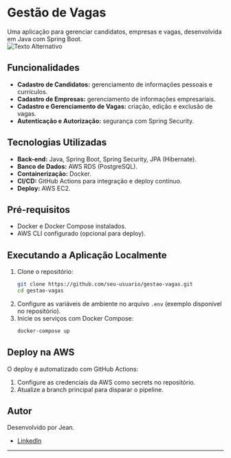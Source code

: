 # Gestão de Vagas  

Uma aplicação para gerenciar candidatos, empresas e vagas, desenvolvida em Java com Spring Boot.  
<img src="https://private-user-images.githubusercontent.com/160747774/390592711-b4593165-4431-444a-99f7-e639eae11615.png?jwt=eyJhbGciOiJIUzI1NiIsInR5cCI6IkpXVCJ9.eyJpc3MiOiJnaXRodWIuY29tIiwiYXVkIjoicmF3LmdpdGh1YnVzZXJjb250ZW50LmNvbSIsImtleSI6ImtleTUiLCJleHAiOjE3MzMwMjYwMDUsIm5iZiI6MTczMzAyNTcwNSwicGF0aCI6Ii8xNjA3NDc3NzQvMzkwNTkyNzExLWI0NTkzMTY1LTQ0MzEtNDQ0YS05OWY3LWU2MzllYWUxMTYxNS5wbmc_WC1BbXotQWxnb3JpdGhtPUFXUzQtSE1BQy1TSEEyNTYmWC1BbXotQ3JlZGVudGlhbD1BS0lBVkNPRFlMU0E1M1BRSzRaQSUyRjIwMjQxMjAxJTJGdXMtZWFzdC0xJTJGczMlMkZhd3M0X3JlcXVlc3QmWC1BbXotRGF0ZT0yMDI0MTIwMVQwNDAxNDVaJlgtQW16LUV4cGlyZXM9MzAwJlgtQW16LVNpZ25hdHVyZT0yZDNhZDU0M2U5MTQyNzQyZDRlZjIyNTU5OWM5YTllNTE4ZDZiOGM1ODE3YTgyYTUxMmQwNDNjNGMyMDg0MTY3JlgtQW16LVNpZ25lZEhlYWRlcnM9aG9zdCJ9.0YzmaLOkmn3JRm4um7g0SgBFeDEGG_DA6D91h6q-p60" alt="Texto Alternativo">

## Funcionalidades  
- **Cadastro de Candidatos:** gerenciamento de informações pessoais e currículos.  
- **Cadastro de Empresas:** gerenciamento de informações empresariais.  
- **Cadastro e Gerenciamento de Vagas:** criação, edição e exclusão de vagas.  
- **Autenticação e Autorização:** segurança com Spring Security.  

## Tecnologias Utilizadas  
- **Back-end:** Java, Spring Boot, Spring Security, JPA (Hibernate).  
- **Banco de Dados:** AWS RDS (PostgreSQL).  
- **Containerização:** Docker.  
- **CI/CD:** GitHub Actions para integração e deploy contínuo.  
- **Deploy:** AWS EC2.  

## Pré-requisitos  
- Docker e Docker Compose instalados.  
- AWS CLI configurado (opcional para deploy).  

## Executando a Aplicação Localmente  
1. Clone o repositório:  
   ```bash
   git clone https://github.com/seu-usuario/gestao-vagas.git
   cd gestao-vagas
   ```  
2. Configure as variáveis de ambiente no arquivo `.env` (exemplo disponível no repositório).  
3. Inicie os serviços com Docker Compose:  
   ```bash
   docker-compose up
   ```  

## Deploy na AWS  
O deploy é automatizado com GitHub Actions:  
1. Configure as credenciais da AWS como secrets no repositório.  
2. Atualize a branch principal para disparar o pipeline.  

## Autor  
Desenvolvido por Jean.  
- [LinkedIn](https://www.linkedin.com/in/jeanclaro/)   
--- 
